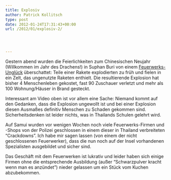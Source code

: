 ```yaml
---
title: Explosiv
author: Patrick Kollitsch
type: post
date: 2012-01-24T17:31:43+00:00
url: /2012/01/explosiv-2/




---
```

<div class="media video">
</div>

Gestern abend wurden die Feierlichkeiten zum Chinesischen Neujahr (Willkommen im Jahr des Drachens!) in Suphan Buri von einem [Feuerwerks-Ungl&uuml;ck][1] &uuml;berschattet: Teile einer Rakete explodierten zu fr&uuml;h und fielen in ein Zelt, das ungenutzte Raketen enthielt. Die resultierende Explosion hat bisher 4 Menschenleben gekostet, fast 90 Zuschauer verletzt und mehr als 100 Wohnung/H&auml;user in Brand gesteckt. 

Interessant am Video oben ist vor allem eine Sache: Niemand kommt auf den Gedanken, dass die Explosion ungewollt ist und bei einer Explosion diesen Ausma&szlig;es definitiv Menschen zu Schaden gekommen sind. Sicherheitsdenken ist leider nichts, was in Thailands Schulen gelehrt wird. 

Auf Samui wurden vor wenigen Wochen noch viele Feuerwerks-Firmen und -Shops von der Polizei geschlossen in einem dieser in Thailand verbreiteten &#8220;Crackdowns&#8221;. Ich habe mir sagen lassen (von einem der nicht geschlossenen Feuerwerker), dass die nun noch auf der Insel vorhandenen Spezialisten ausgebildet und sicher sind. 

Das Gesch&auml;ft mit dem Feuerwerken ist lukrativ und leider haben sich einige Firmen ohne die entsprechende Ausbildung (au&szlig;er &#8220;Schwarzpulver kracht wenn man es anz&uuml;ndet&#8221;) nieder gelassen um ein St&uuml;ck vom Kuchen abzubekommen.

 [1]: http://www.google.com/hostednews/afp/article/ALeqM5hJ9Ygw6-ksEyEw5MlNM_8EXNEqFg?docId=CNG.c640911c552e9228f492ae042e6e73f5.811